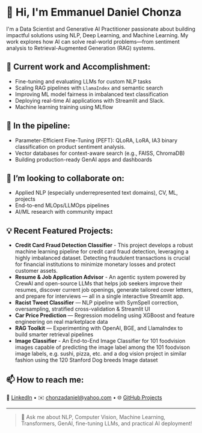 # 👋 Hi, I'm Emmanuel Daniel Chonza

I'm a Data Scientist and Generative AI Practitioner passionate about building impactful solutions using NLP, Deep Learning, and Machine Learning. My work explores how AI can solve real-world problems—from sentiment analysis to Retrieval-Augmented Generation (RAG) systems.

## 🔭 Current work and Accomplishment:
- Fine-tuning and evaluating LLMs for custom NLP tasks
- Scaling RAG pipelines with `LlamaIndex` and semantic search
- Improving ML model fairness in imbalanced text classification
- Deploying real-time AI applications with Streamlit and Slack.
- Machine learning training using MLflow

## 🌱 In the pipeline:
- Parameter-Efficient Fine-Tuning (PEFT): QLoRA, LoRA, IA3 binary classification on product sentiment analysis.
- Vector databases for context-aware search (e.g., FAISS, ChromaDB)
- Building production-ready GenAI apps and dashboards

## 👯 I’m looking to collaborate on:
- Applied NLP (especially underrepresented text domains), CV, ML, projects
- End-to-end MLOps/LLMOps pipelines
- AI/ML research with community impact

## 💡 Recent Featured Projects:
- **Credit Card Fraud Detection Classifier** - This project develops a robust machine learning pipeline for credit card fraud detection, leveraging a highly imbalanced dataset. Detecting fraudulent transactions is crucial for financial institutions to minimize monetary losses and protect customer assets.
- **Resume & Job Application Advisor** - An agentic system powered by CrewAI and open-source LLMs that helps job seekers improve their resumes, discover current job openings, generate tailored cover letters, and prepare for interviews — all in a single interactive Streamlit app.
- **Racist Tweet Classifier** — NLP pipeline with SymSpell correction, oversampling, stratified cross-validation & Streamlit UI  
- **Car Price Prediction** — Regression modeling using XGBoost and feature engineering on real marketplace data  
- **RAG Toolkit** — Experimenting with OpenAI, BGE, and LlamaIndex to build smarter retrieval pipelines
- **Image Classifier** - An End-to-End Image Classifier for 101 foodvision images capable of predicting the image label among the 101 foodvison image labels, e.g. sushi, pizza, etc. and a dog vision project in similar fashion using the 120 Stanford Dog breeds Image dataset

## 📫 How to reach me:
📩 [LinkedIn](https://www.linkedin.com/in/emmanuel-daniel-chonza-b2a0b620/) • ✉️ chonzadaniel@yahoo.com • 🌐 [GitHub Projects](https://github.com/chonzadaniel?tab=repositories)

---

> 💬 Ask me about NLP, Computer Vision, Machine Learning, Transformers, GenAI, fine-tuning LLMs, and practical AI deployment!



